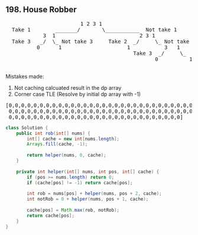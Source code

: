 ## 198. House Robber

<pre>
                        1 2 3 1
  Take 1        _______/       \___________  Not take 1
            3  1                           2 3 1
  Take 3   _/  \_ Not take 3     Take 2  _/     \_ Not take 2
          0      1                     1           3   1  
                                         Take 3  _/     \_  Not take 3    
                                                0          1
            
</pre>

Mistakes made:

1. Not caching calcuated result in the dp array
2. Corner case TLE (Resolve by initial dp array with -1)
<pre>
[0,0,0,0,0,0,0,0,0,0,0,0,0,0,0,0,0,0,0,0,0,0,0,0,0,0,0,0,0,0,0,0,0,0,0,0,
 0,0,0,0,0,0,0,0,0,0,0,0,0,0,0,0,0,0,0,0,0,0,0,0,0,0,0,0,0,0,0,0,0,0,0,0,
 0,0,0,0,0,0,0,0,0,0,0,0,0,0,0,0,0,0,0,0,0,0,0,0,0,0,0,0]
</pre>

```java
class Solution {
    public int rob(int[] nums) {
        int[] cache = new int[nums.length];
        Arrays.fill(cache, -1);
        
        return helper(nums, 0, cache);        
    }
    
    private int helper(int[] nums, int pos, int[] cache) {
        if (pos >= nums.length) return 0;
        if (cache[pos] != -1) return cache[pos];
        
        int rob = nums[pos] + helper(nums, pos + 2, cache);
        int notRob = 0 + helper(nums, pos + 1, cache);
        
        cache[pos] = Math.max(rob, notRob);        
        return cache[pos];
    }
}
```
